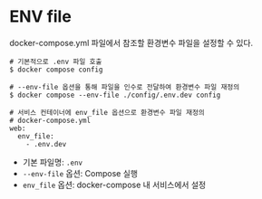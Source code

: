 # ENV file

docker-compose.yml 파일에서 참조할 환경변수 파일을 설정할 수 있다.

```
# 기본적으로 .env 파일 호출
$ docker compose config

# --env-file 옵션을 통해 파일을 인수로 전달하여 환경변수 파일 재정의
$ docker compose --env-file ./config/.env.dev config

# 서비스 컨테이너에 env_file 옵션으로 환경변수 파일 재정의
# docker-compose.yml
web:
  env_file:
    - .env.dev
```

- 기본 파일명: `.env`
- `--env-file` 옵션: Compose 실행
- `env_file` 옵션: docker-compose 내 서비스에서 설정
